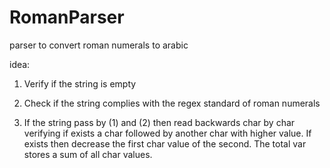 RomanParser
===========

parser to convert roman numerals to arabic

idea:

1) Verify if the string is empty

2) Check if the string complies with the regex standard of roman numerals

3) If the string pass by (1) and (2) then read backwards char by char verifying if exists a char followed by another char with higher value. If exists then decrease the first char value of the second. The total var stores a sum of all char values.



